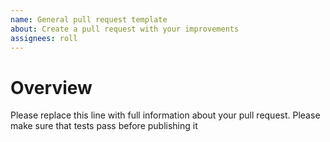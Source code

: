 ```yaml
---
name: General pull request template
about: Create a pull request with your improvements
assignees: roll
---
```


# Overview

Please replace this line with full information about your pull request. Please make sure that tests pass before publishing it
